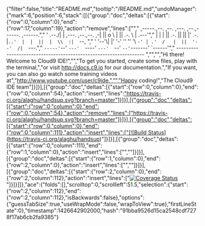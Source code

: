 {"filter":false,"title":"README.md","tooltip":"/README.md","undoManager":{"mark":6,"position":6,"stack":[[{"group":"doc","deltas":[{"start":{"row":0,"column":0},"end":{"row":17,"column":19},"action":"remove","lines":["","     ,-----.,--.                  ,--. ,---.   ,--.,------.  ,------.","    '  .--./|  | ,---. ,--.,--. ,-|  || o   \\  |  ||  .-.  \\ |  .---'","    |  |    |  || .-. ||  ||  |' .-. |`..'  |  |  ||  |  \\  :|  `--, ","    '  '--'\\|  |' '-' ''  ''  '\\ `-' | .'  /   |  ||  '--'  /|  `---.","     `-----'`--' `---'  `----'  `---'  `--'    `--'`-------' `------'","    ----------------------------------------------------------------- ","","","Hi there! Welcome to Cloud9 IDE!","","To get you started, create some files, play with the terminal,","or visit http://docs.c9.io for our documentation.","If you want, you can also go watch some training videos at","http://www.youtube.com/user/c9ide.","","Happy coding!","The Cloud9 IDE team"]}]}],[{"group":"doc","deltas":[{"start":{"row":0,"column":0},"end":{"row":0,"column":54},"action":"insert","lines":["https://travis-ci.org/alaghu/handsup.svg?branch=master"]}]}],[{"group":"doc","deltas":[{"start":{"row":0,"column":0},"end":{"row":0,"column":54},"action":"remove","lines":["https://travis-ci.org/alaghu/handsup.svg?branch=master"]}]}],[{"group":"doc","deltas":[{"start":{"row":0,"column":0},"end":{"row":0,"column":111},"action":"insert","lines":["[![Build Status](https://travis-ci.org/alaghu/handsup.svg?branch=master)](https://travis-ci.org/alaghu/handsup)"]}]}],[{"group":"doc","deltas":[{"start":{"row":0,"column":111},"end":{"row":1,"column":0},"action":"insert","lines":["",""]}]}],[{"group":"doc","deltas":[{"start":{"row":1,"column":0},"end":{"row":2,"column":0},"action":"insert","lines":["",""]}]}],[{"group":"doc","deltas":[{"start":{"row":2,"column":0},"end":{"row":2,"column":112},"action":"insert","lines":["[![Coverage Status](https://coveralls.io/repos/alaghu/handsup/badge.svg)](https://coveralls.io/r/alaghu/handsup)"]}]}]]},"ace":{"folds":[],"scrolltop":0,"scrollleft":51.5,"selection":{"start":{"row":2,"column":112},"end":{"row":2,"column":112},"isBackwards":false},"options":{"guessTabSize":true,"useWrapMode":false,"wrapToView":true},"firstLineState":0},"timestamp":1426642902000,"hash":"91bba9526d15ca2548cdf7278f17ab6cb2fa9385"}